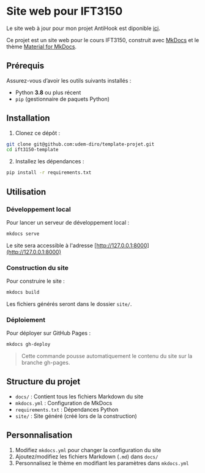 # Site web pour IFT3150

Le site web à jour pour mon projet AntiHook est diponible [ici](https://laurent-mercier.github.io/IFT3150-site-web/).

Ce projet est un site web pour le cours IFT3150, construit avec [MkDocs](https://www.mkdocs.org/) et le thème [Material for MkDocs](https://squidfunk.github.io/mkdocs-material/).

## Prérequis

Assurez-vous d’avoir les outils suivants installés :

- Python **3.8** ou plus récent
- `pip` (gestionnaire de paquets Python)

## Installation

1. Clonez ce dépôt :
```bash
git clone git@github.com:udem-diro/template-projet.git
cd ift3150-template
```

2. Installez les dépendances :
```bash
pip install -r requirements.txt
```

## Utilisation

### Développement local

Pour lancer un serveur de développement local :

```bash
mkdocs serve
```

Le site sera accessible à l'adresse [http://127.0.0.1:8000](http://127.0.0.1:8000)

### Construction du site

Pour construire le site :

```bash
mkdocs build
```

Les fichiers générés seront dans le dossier `site/`.

### Déploiement

Pour déployer sur GitHub Pages :

```bash
mkdocs gh-deploy
```

> Cette commande pousse automatiquement le contenu du site sur la branche gh-pages.

## Structure du projet

- `docs/` : Contient tous les fichiers Markdown du site
- `mkdocs.yml` : Configuration de MkDocs
- `requirements.txt` : Dépendances Python
- `site/` : Site généré (créé lors de la construction)

## Personnalisation

1. Modifiez `mkdocs.yml` pour changer la configuration du site
2. Ajoutez/modifiez les fichiers Markdown (`.md`) dans `docs/`
3. Personnalisez le thème en modifiant les paramètres dans `mkdocs.yml`